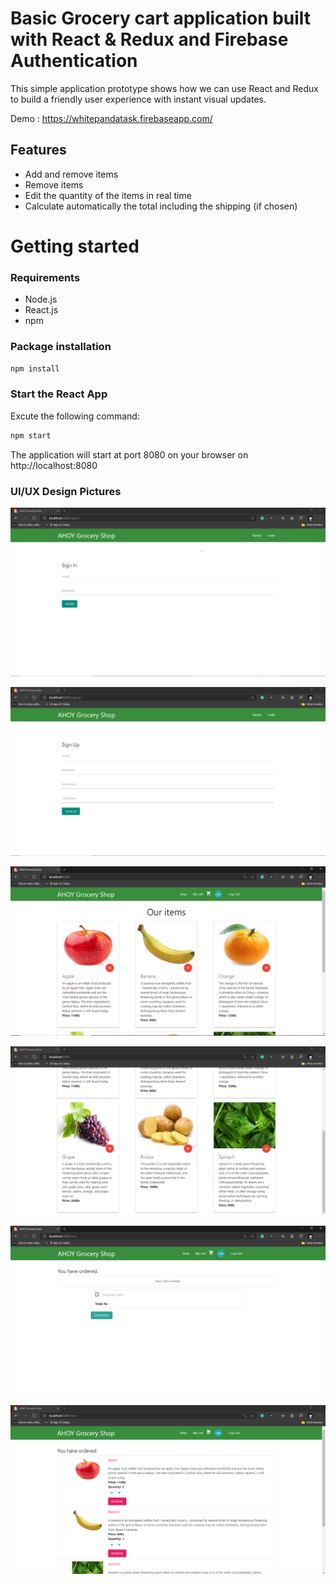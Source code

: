 # Basic Grocery cart application built with React & Redux and Firebase Authentication

This simple application prototype shows how we can use React and Redux to build a friendly user experience with instant visual updates.

Demo : https://whitepandatask.firebaseapp.com/

## Features
* Add and remove items
* Remove items
* Edit the quantity of the items in real time
* Calculate automatically the total including the shipping (if chosen)

# Getting started
### Requirements

* Node.js
* React.js
* npm

### Package installation
```bash
npm install
```
 ### Start the React App
 Excute the following command:
```bash
npm start
```
The application will start at port 8080 on your browser on http://localhost:8080



### UI/UX Design Pictures

![pic1](/src/images/pic1.png)


![pic2](/src/images/pic2.png)


![pic3](/src/images/pic3.png)


![pic4](/src/images/pic4.png)


![pic5](/src/images/pic5.png)


![pic6](/src/images/pic6.png)
